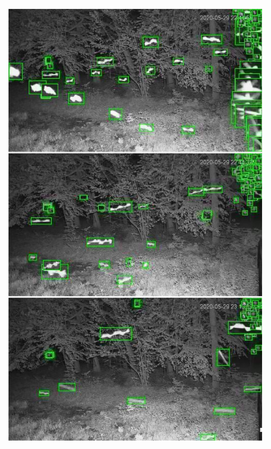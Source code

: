 ![20200529-221254-224259](in/20200529/20200529-221254-224259_0_.jpg)
![20200529-224304-231309](in/20200529/20200529-224304-231309_0_.jpg)
![20200529-231314-234319](in/20200529/20200529-231314-234319_0_.jpg)
